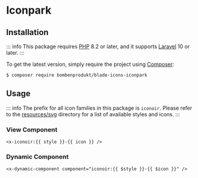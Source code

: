 # Iconpark

## Installation

::: info
This package requires [PHP](https://www.php.net/) 8.2 or later, and it supports [Laravel](https://laravel.com/) 10 or later.
:::

To get the latest version, simply require the project using [Composer](https://getcomposer.org/):

```bash
$ composer require bombenprodukt/blade-icons-iconpark
```

## Usage

::: info
The prefix for all icon families in this package is `iconoir`. Please refer to the [resources/svg](https://github.com/faustbrian/blade-icons-iconpark/tree/main/resources/svg) directory for a list of available styles and icons.
:::

### View Component

```blade
<x-iconoir:{{ style }}-{{ icon }} />
```

### Dynamic Component

```blade
<x-dynamic-component component="iconoir:{{ $style }}-{{ $icon }}" />
```
